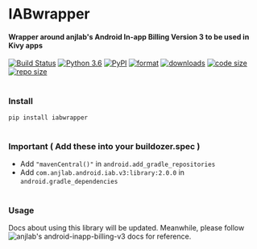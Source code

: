 # IABwrapper
#### Wrapper around anjlab's Android In-app Billing Version 3 to be used in Kivy apps

[![Build Status](https://app.travis-ci.com/shashi278/android-iab-v3-kivy.svg?branch=main)](https://app.travis-ci.com/shashi278/android-iab-v3-kivy) [![Python 3.6](https://img.shields.io/pypi/pyversions/kivymd)](https://www.python.org/downloads/release/python-360/) [![PyPI](https://img.shields.io/pypi/v/iabwrapper)](https://pypi.org/project/IABwrapper/) [![format](https://img.shields.io/pypi/format/iabwrapper)](https://pypi.org/project/IABwrapper/) [![downloads](https://img.shields.io/pypi/dm/iabwrapper)](https://pypi.org/project/iabwrapper/) [![code size](https://img.shields.io/github/languages/code-size/shashi278/android-iab-v3-kivy)]() [![repo size](https://img.shields.io/github/repo-size/shashi278/android-iab-v3-kivy)]()

#
### Install
```bash
pip install iabwrapper
```
#
### Important ( Add these into your buildozer.spec )
* Add `"mavenCentral()"` in `android.add_gradle_repositories`
* Add `com.anjlab.android.iab.v3:library:2.0.0` in `android.gradle_dependencies`

#
### Usage
Docs about using this library will be updated. Meanwhile, please follow ![anjlab's android-inapp-billing-v3](https://github.com/anjlab/android-inapp-billing-v3) docs for reference.
